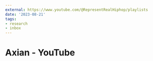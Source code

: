```yaml
---
external: https://www.youtube.com/@RepresentRealHiphop/playlists
date: '2023-08-21'
tags:
- research
- inbox
---
```


# Axian - YouTube
